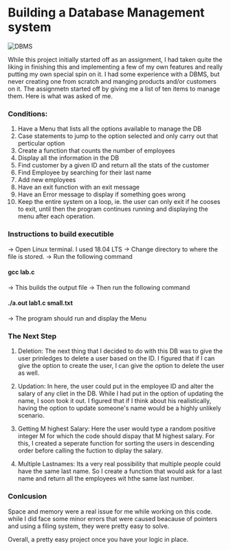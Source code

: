 # Building a Database Management system
![DBMS](https://user-images.githubusercontent.com/89879994/174415082-777c7375-4c2f-4e7a-a9e2-fdd01193f16f.png)

While this project initially started off as an assignment, I had taken quite the liking in finishing this and implementing a few of my own features and really putting my own special spin on it. I had some experience with a DBMS, but never creating one from scratch and manging products and/or customers on it. The assignmetn started off by giving me a list of ten items to manage them. Here is what was asked of me.

### Conditions:
1) Have a Menu that lists all the options available to manage the DB 
2) Case statements to jump to the option selected and only carry out that perticular option
3) Create a function that counts the number of employees
4) Display all the information in the DB
5) Find customer by a given ID and return all the stats of the customer
6) Find Employee by searching for their last name
7) Add new employees 
8) Have an exit function with an exit message 
9) Have an Error message to display if something goes wrong
10) Keep the entire system on a loop, ie. the user can only exit if he cooses to exit, until then the program continues running and displaying the menu after each operation.

### Instructions to build executible
-> Open Linux terminal. I used 18.04 LTS
-> Change directory to where the file is stored.
-> Run the following command

#### gcc lab.c

-> This builds the output file
-> Then run the following command

#### ./a.out lab1.c small.txt

-> The program should run and display the Menu

### The Next Step

1) Deletion:
The next thing that I decided to do with this DB was to give the user prinledges to delete a user based on the ID. I figured that if I can give the option to create the user, I can give the option to delete the user as well.

2) Updation:
In here, the user could put in the employee ID and alter the salary of any cliet in the DB. While I had put in the option of updating the name, I soon took it out. I figured that if I think about his realistically, having the option to update someone's name would be a highly unlikely scenario.

3) Getting M highest Salary:
Here the user would type a random positive integer M for which the code should dispay that M highest salary. For this, I created a seperate function for sorting the users in descending order before calling the fuction to diplay the salary.

4) Multiple Lastnames:
Its a very real possibility that multiple people could have the same last name. So I create a function that would ask for a last name and return all the employees wit hthe same last number. 

### Conlcusion
Space and memory were a real issue for me while working on this code. while I did face some minor errors that were caused beacause of pointers and using a filing system, they were pretty easy to solve.

Overall, a pretty easy project once you have your logic in place.
